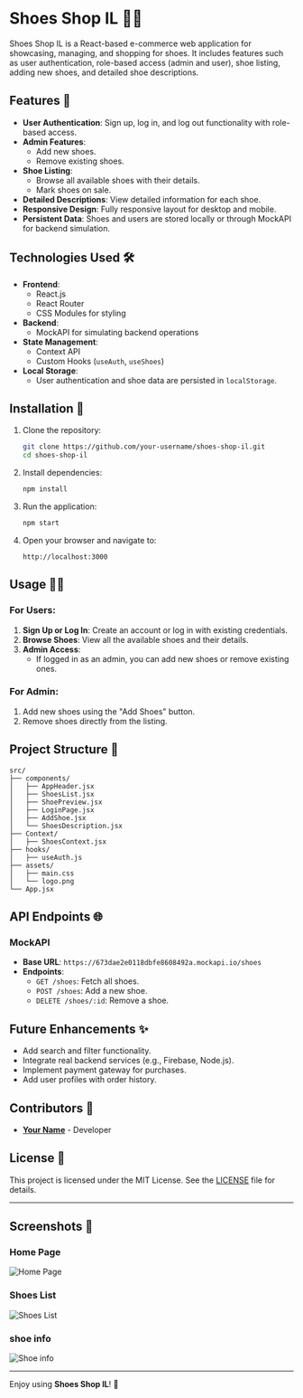 # Shoes Shop IL 🥿👟

Shoes Shop IL is a React-based e-commerce web application for showcasing, managing, and shopping for shoes. It includes features such as user authentication, role-based access (admin and user), shoe listing, adding new shoes, and detailed shoe descriptions.

## Features 🌟

- **User Authentication**: Sign up, log in, and log out functionality with role-based access.
- **Admin Features**:
  - Add new shoes.
  - Remove existing shoes.
- **Shoe Listing**:
  - Browse all available shoes with their details.
  - Mark shoes on sale.
- **Detailed Descriptions**: View detailed information for each shoe.
- **Responsive Design**: Fully responsive layout for desktop and mobile.
- **Persistent Data**: Shoes and users are stored locally or through MockAPI for backend simulation.

## Technologies Used 🛠️

- **Frontend**:
  - React.js
  - React Router
  - CSS Modules for styling
- **Backend**:
  - MockAPI for simulating backend operations
- **State Management**:
  - Context API
  - Custom Hooks (`useAuth`, `useShoes`)
- **Local Storage**:
  - User authentication and shoe data are persisted in `localStorage`.

## Installation 🚀

1. Clone the repository:

   ```bash
   git clone https://github.com/your-username/shoes-shop-il.git
   cd shoes-shop-il
   ```

2. Install dependencies:

   ```bash
   npm install
   ```

3. Run the application:

   ```bash
   npm start
   ```

4. Open your browser and navigate to:
   ```
   http://localhost:3000
   ```

## Usage 🧑‍💻

### For Users:

1. **Sign Up or Log In**: Create an account or log in with existing credentials.
2. **Browse Shoes**: View all the available shoes and their details.
3. **Admin Access**:
   - If logged in as an admin, you can add new shoes or remove existing ones.

### For Admin:

1. Add new shoes using the "Add Shoes" button.
2. Remove shoes directly from the listing.

## Project Structure 📂

```
src/
├── components/
│   ├── AppHeader.jsx
│   ├── ShoesList.jsx
│   ├── ShoePreview.jsx
│   ├── LoginPage.jsx
│   ├── AddShoe.jsx
│   └── ShoesDescription.jsx
├── Context/
│   ├── ShoesContext.jsx
├── hooks/
│   ├── useAuth.js
├── assets/
│   ├── main.css
│   └── logo.png
└── App.jsx
```

## API Endpoints 🌐

### MockAPI

- **Base URL**: `https://673dae2e0118dbfe8608492a.mockapi.io/shoes`
- **Endpoints**:
  - `GET /shoes`: Fetch all shoes.
  - `POST /shoes`: Add a new shoe.
  - `DELETE /shoes/:id`: Remove a shoe.

## Future Enhancements ✨

- Add search and filter functionality.
- Integrate real backend services (e.g., Firebase, Node.js).
- Implement payment gateway for purchases.
- Add user profiles with order history.

## Contributors 🙌

- **[Your Name](https://github.com/your-username)** - Developer

## License 📜

This project is licensed under the MIT License. See the [LICENSE](LICENSE) file for details.

---

## Screenshots 📸

### Home Page

![Home Page](https://res.cloudinary.com/dpixrsdwh/image/upload/v1732460381/1_pndosa.png)

### Shoes List

![Shoes List](https://res.cloudinary.com/dpixrsdwh/image/upload/v1732460380/2_wsdrwg.png)

### shoe info

![Shoe info](https://res.cloudinary.com/dpixrsdwh/image/upload/v1732460380/3_fcduyh.png)

---

Enjoy using **Shoes Shop IL**! 🎉
